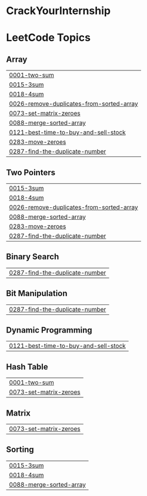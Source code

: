# CrackYourInternship

<!---LeetCode Topics Start-->
# LeetCode Topics
## Array
|  |
| ------- |
| [0001-two-sum](https://github.com/pratikshaK1448/CrackYourInternship/tree/master/0001-two-sum) |
| [0015-3sum](https://github.com/pratikshaK1448/CrackYourInternship/tree/master/0015-3sum) |
| [0018-4sum](https://github.com/pratikshaK1448/CrackYourInternship/tree/master/0018-4sum) |
| [0026-remove-duplicates-from-sorted-array](https://github.com/pratikshaK1448/CrackYourInternship/tree/master/0026-remove-duplicates-from-sorted-array) |
| [0073-set-matrix-zeroes](https://github.com/pratikshaK1448/CrackYourInternship/tree/master/0073-set-matrix-zeroes) |
| [0088-merge-sorted-array](https://github.com/pratikshaK1448/CrackYourInternship/tree/master/0088-merge-sorted-array) |
| [0121-best-time-to-buy-and-sell-stock](https://github.com/pratikshaK1448/CrackYourInternship/tree/master/0121-best-time-to-buy-and-sell-stock) |
| [0283-move-zeroes](https://github.com/pratikshaK1448/CrackYourInternship/tree/master/0283-move-zeroes) |
| [0287-find-the-duplicate-number](https://github.com/pratikshaK1448/CrackYourInternship/tree/master/0287-find-the-duplicate-number) |
## Two Pointers
|  |
| ------- |
| [0015-3sum](https://github.com/pratikshaK1448/CrackYourInternship/tree/master/0015-3sum) |
| [0018-4sum](https://github.com/pratikshaK1448/CrackYourInternship/tree/master/0018-4sum) |
| [0026-remove-duplicates-from-sorted-array](https://github.com/pratikshaK1448/CrackYourInternship/tree/master/0026-remove-duplicates-from-sorted-array) |
| [0088-merge-sorted-array](https://github.com/pratikshaK1448/CrackYourInternship/tree/master/0088-merge-sorted-array) |
| [0283-move-zeroes](https://github.com/pratikshaK1448/CrackYourInternship/tree/master/0283-move-zeroes) |
| [0287-find-the-duplicate-number](https://github.com/pratikshaK1448/CrackYourInternship/tree/master/0287-find-the-duplicate-number) |
## Binary Search
|  |
| ------- |
| [0287-find-the-duplicate-number](https://github.com/pratikshaK1448/CrackYourInternship/tree/master/0287-find-the-duplicate-number) |
## Bit Manipulation
|  |
| ------- |
| [0287-find-the-duplicate-number](https://github.com/pratikshaK1448/CrackYourInternship/tree/master/0287-find-the-duplicate-number) |
## Dynamic Programming
|  |
| ------- |
| [0121-best-time-to-buy-and-sell-stock](https://github.com/pratikshaK1448/CrackYourInternship/tree/master/0121-best-time-to-buy-and-sell-stock) |
## Hash Table
|  |
| ------- |
| [0001-two-sum](https://github.com/pratikshaK1448/CrackYourInternship/tree/master/0001-two-sum) |
| [0073-set-matrix-zeroes](https://github.com/pratikshaK1448/CrackYourInternship/tree/master/0073-set-matrix-zeroes) |
## Matrix
|  |
| ------- |
| [0073-set-matrix-zeroes](https://github.com/pratikshaK1448/CrackYourInternship/tree/master/0073-set-matrix-zeroes) |
## Sorting
|  |
| ------- |
| [0015-3sum](https://github.com/pratikshaK1448/CrackYourInternship/tree/master/0015-3sum) |
| [0018-4sum](https://github.com/pratikshaK1448/CrackYourInternship/tree/master/0018-4sum) |
| [0088-merge-sorted-array](https://github.com/pratikshaK1448/CrackYourInternship/tree/master/0088-merge-sorted-array) |
<!---LeetCode Topics End-->